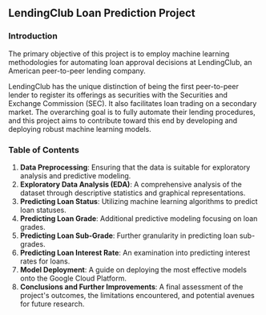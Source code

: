 ## LendingClub Loan Prediction Project

### Introduction

The primary objective of this project is to employ machine learning methodologies for automating loan approval decisions at LendingClub, an American peer-to-peer lending company.

LendingClub has the unique distinction of being the first peer-to-peer lender to register its offerings as securities with the Securities and Exchange Commission (SEC). It also facilitates loan trading on a secondary market. The overarching goal is to fully automate their lending procedures, and this project aims to contribute toward this end by developing and deploying robust machine learning models.

### Table of Contents

1. **Data Preprocessing**: Ensuring that the data is suitable for exploratory analysis and predictive modeling.
2. **Exploratory Data Analysis (EDA)**: A comprehensive analysis of the dataset through descriptive statistics and graphical representations.
3. **Predicting Loan Status**: Utilizing machine learning algorithms to predict loan statuses.
4. **Predicting Loan Grade**: Additional predictive modeling focusing on loan grades.
5. **Predicting Loan Sub-Grade**: Further granularity in predicting loan sub-grades.
6. **Predicting Loan Interest Rate**: An examination into predicting interest rates for loans.
7. **Model Deployment**: A guide on deploying the most effective models onto the Google Cloud Platform.
8. **Conclusions and Further Improvements**: A final assessment of the project's outcomes, the limitations encountered, and potential avenues for future research.


